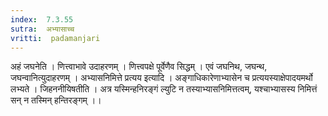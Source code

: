 ```yaml
---
index:  7.3.55
sutra:  अभ्यासाच्च
vritti:  padamanjari
---
```


अहं जघनेति । णित्त्वाभावे उदाहरणम् । णित्त्वपक्षे पूर्वेणैव सिद्धम् । एवं जघनिथ, जघन्थ, जघन्वानित्युदाहरणम् । 
अभ्यासनिमित्ते प्रत्यय इत्यादि । अङ्गाधिकारेणाभ्यासेन च प्रत्ययस्याक्षेपादयमर्थो लभ्यते । जिहननीयिषतीति । अत्र यस्मिन्हनिरङ्गं ल्युटि न तस्याभ्यासनिमित्तत्वम्, यश्चाभ्यासस्य निमित्तं सन् न तस्मिन् हन्तिरङ्गम् ।।
